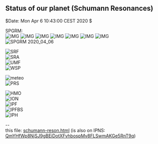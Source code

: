 <!DOCTYPE html><meta charset="utf8"/>

## Status of our planet (Schumann Resonances)

$Date: Mon Apr  6 10:43:00 CEST 2020 $

SPGRM:<br>
![IMG](https://nocc.heartmath.org/spectrogram/gci003/SPGRM_2020_03_29_ch2.jpg)
![IMG](https://nocc.heartmath.org/spectrogram/gci003/SPGRM_2020_03_30_ch2.jpg)
![IMG](https://nocc.heartmath.org/spectrogram/gci003/SPGRM_2020_03_31_ch2.jpg)
![IMG](https://nocc.heartmath.org/spectrogram/gci003/SPGRM_2020_04_01_ch2.jpg)
![IMG](https://nocc.heartmath.org/spectrogram/gci003/SPGRM_2020_04_02_ch2.jpg)
![IMG](https://nocc.heartmath.org/spectrogram/gci003/SPGRM_2020_04_03_ch2.jpg)
![IMG](https://nocc.heartmath.org/spectrogram/gci003/SPGRM_2020_04_04_ch2.jpg)<br>
![SPGRM 2020_04_06](https://nocc.heartmath.org/spectrogram/gci003/SPGRM_2020_04_06_ch2.jpg)<br>

![SRF](http://sosrff.tsu.ru/new/srf.jpg)<br>
![SRA](http://sosrff.tsu.ru/new/sra.jpg)<br>
![UMF](http://sosrff.tsu.ru/new/umf.jpg)<br>
![WSP](http://sosrff.tsu.ru/new/wsp.jpg)<br>

![meteo](http://sosrff.tsu.ru/new/meteo_en.jpg)<br>
![PRS](http://sosrff.tsu.ru/new/prs.jpg)<br>

![HMO](http://sosrff.tsu.ru/new/hmo.jpg)<br>
![ION](http://sosrff.tsu.ru/new/ion.jpg)<br>
![IPF](http://sosrff.tsu.ru/new/ipf.jpg)<br>
![IPFBS](http://sosrff.tsu.ru/new/ipfbs.jpg)<br>
![IPH](http://sosrff.tsu.ru/new/iph.jpg)<br>

--&nbsp;<br>
this file: [schumann-reson.html](schumann-reson.html)
(is also on IPNS: [QmYHfWp8NjSJ9gBEiDotXFvhbospMv8FLSwmAKGe5RnT9q](https://gateway.ipfs.io/ipns/QmQE42Qy1VD9AE6eYc2skE5xujsgJ3edbG2AiC1Y3eFDHv))

